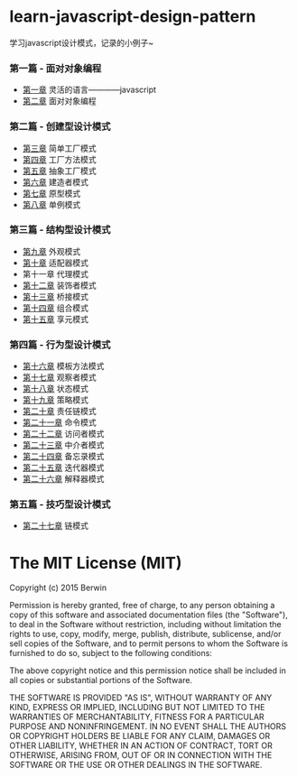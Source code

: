 # learn-javascript-design-pattern
学习javascript设计模式，记录的小例子~

### 第一篇 - 面对对象编程

* [第一章](https://github.com/berwin/learn-javascript-design-pattern/tree/master/chapter1) 灵活的语言————javascript
* [第二章](https://github.com/berwin/learn-javascript-design-pattern/tree/master/chapter2) 面对对象编程

### 第二篇 - 创建型设计模式

* [第三章](https://github.com/berwin/learn-javascript-design-pattern/tree/master/chapter3) 简单工厂模式
* [第四章](https://github.com/berwin/learn-javascript-design-pattern/tree/master/chapter4) 工厂方法模式
* [第五章](https://github.com/berwin/learn-javascript-design-pattern/tree/master/chapter5) 抽象工厂模式
* [第六章](https://github.com/berwin/learn-javascript-design-pattern/tree/master/chapter6) 建造者模式
* [第七章](https://github.com/berwin/learn-javascript-design-pattern/tree/master/chapter7) 原型模式
* [第八章](https://github.com/berwin/learn-javascript-design-pattern/tree/master/chapter8) 单例模式

### 第三篇 - 结构型设计模式

* [第九章](https://github.com/berwin/learn-javascript-design-pattern/tree/master/chapter9) 外观模式
* [第十章](https://github.com/berwin/learn-javascript-design-pattern/tree/master/chapter10) 适配器模式
* 第十一章 代理模式
* [第十二章](https://github.com/berwin/learn-javascript-design-pattern/tree/master/chapter12) 装饰者模式
* [第十三章](https://github.com/berwin/learn-javascript-design-pattern/tree/master/chapter13) 桥接模式
* [第十四章](https://github.com/berwin/learn-javascript-design-pattern/tree/master/chapter14) 组合模式
* [第十五章](https://github.com/berwin/learn-javascript-design-pattern/tree/master/chapter15) 享元模式

### 第四篇 - 行为型设计模式

* [第十六章](https://github.com/berwin/learn-javascript-design-pattern/tree/master/chapter16) 模板方法模式
* [第十七章](https://github.com/berwin/learn-javascript-design-pattern/tree/master/chapter17) 观察者模式
* [第十八章](https://github.com/berwin/learn-javascript-design-pattern/tree/master/chapter18) 状态模式
* [第十九章](https://github.com/berwin/learn-javascript-design-pattern/tree/master/chapter19) 策略模式
* [第二十章](https://github.com/berwin/learn-javascript-design-pattern/tree/master/chapter20) 责任链模式
* [第二十一章](https://github.com/berwin/learn-javascript-design-pattern/tree/master/chapter21) 命令模式
* [第二十二章](https://github.com/berwin/learn-javascript-design-pattern/tree/master/chapter22) 访问者模式
* [第二十三章](https://github.com/berwin/learn-javascript-design-pattern/tree/master/chapter23) 中介者模式
* [第二十四章](https://github.com/berwin/learn-javascript-design-pattern/tree/master/chapter24) 备忘录模式
* [第二十五章](https://github.com/berwin/learn-javascript-design-pattern/tree/master/chapter25) 迭代器模式
* [第二十六章](https://github.com/berwin/learn-javascript-design-pattern/tree/master/chapter26) 解释器模式

### 第五篇 - 技巧型设计模式

* [第二十七章](https://github.com/berwin/learn-javascript-design-pattern/tree/master/chapter27) 链模式

# The MIT License (MIT)

Copyright (c) 2015 Berwin

Permission is hereby granted, free of charge, to any person obtaining a copy
of this software and associated documentation files (the "Software"), to deal
in the Software without restriction, including without limitation the rights
to use, copy, modify, merge, publish, distribute, sublicense, and/or sell
copies of the Software, and to permit persons to whom the Software is
furnished to do so, subject to the following conditions:

The above copyright notice and this permission notice shall be included in all
copies or substantial portions of the Software.

THE SOFTWARE IS PROVIDED "AS IS", WITHOUT WARRANTY OF ANY KIND, EXPRESS OR
IMPLIED, INCLUDING BUT NOT LIMITED TO THE WARRANTIES OF MERCHANTABILITY,
FITNESS FOR A PARTICULAR PURPOSE AND NONINFRINGEMENT. IN NO EVENT SHALL THE
AUTHORS OR COPYRIGHT HOLDERS BE LIABLE FOR ANY CLAIM, DAMAGES OR OTHER
LIABILITY, WHETHER IN AN ACTION OF CONTRACT, TORT OR OTHERWISE, ARISING FROM,
OUT OF OR IN CONNECTION WITH THE SOFTWARE OR THE USE OR OTHER DEALINGS IN THE
SOFTWARE.

